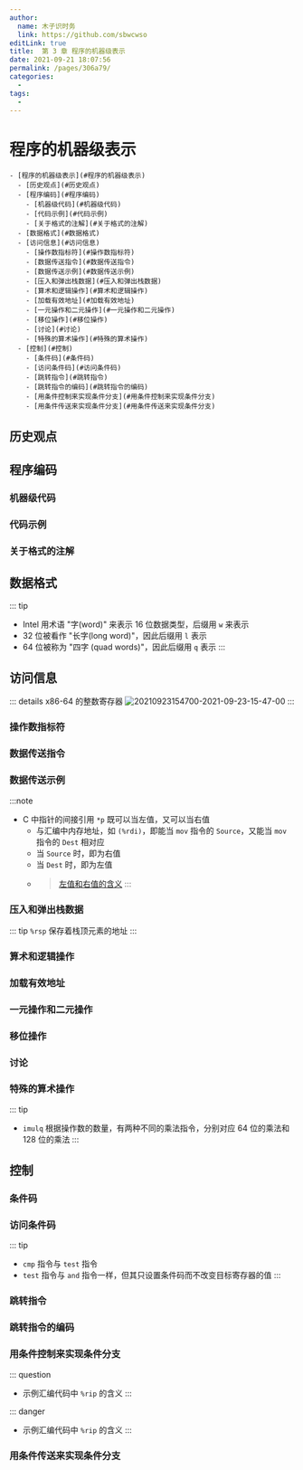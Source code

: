 ```yaml
---
author: 
  name: 木子识时务
  link: https://github.com/sbwcwso
editLink: true
title:  第 3 章 程序的机器级表示
date: 2021-09-21 18:07:56
permalink: /pages/306a79/
categories: 
  - 
tags: 
  - 
---
```


# 程序的机器级表示

```markmap
- [程序的机器级表示](#程序的机器级表示)
  - [历史观点](#历史观点)
  - [程序编码](#程序编码)
    - [机器级代码](#机器级代码)
    - [代码示例](#代码示例)
    - [关于格式的注解](#关于格式的注解)
  - [数据格式](#数据格式)
  - [访问信息](#访问信息)
    - [操作数指标符](#操作数指标符)
    - [数据传送指令](#数据传送指令)
    - [数据传送示例](#数据传送示例)
    - [压入和弹出栈数据](#压入和弹出栈数据)
    - [算术和逻辑操作](#算术和逻辑操作)
    - [加载有效地址](#加载有效地址)
    - [一元操作和二元操作](#一元操作和二元操作)
    - [移位操作](#移位操作)
    - [讨论](#讨论)
    - [特殊的算术操作](#特殊的算术操作)
  - [控制](#控制)
    - [条件码](#条件码)
    - [访问条件码](#访问条件码)
    - [跳转指令](#跳转指令)
    - [跳转指令的编码](#跳转指令的编码)
    - [用条件控制来实现条件分支](#用条件控制来实现条件分支)
    - [用条件传送来实现条件分支](#用条件传送来实现条件分支)
```

## 历史观点

## 程序编码

### 机器级代码

### 代码示例

### 关于格式的注解

## 数据格式

::: tip
* Intel 用术语 "字(word)" 来表示 16 位数据类型，后缀用 `w` 来表示
* 32 位被看作 "长字(long word)"，因此后缀用 `l` 表示
* 64 位被称为 "四字 (quad words)"，因此后缀用 `q` 表示
:::


## 访问信息

::: details x86-64 的整数寄存器
![20210923154700-2021-09-23-15-47-00](https://cdn.jsdelivr.net/gh/sbwcwso/PicBed@master/20210923154700-2021-09-23-15-47-00.png)
:::

### 操作数指标符

### 数据传送指令

### 数据传送示例

:::note
* C 中指针的间接引用 `*p` 既可以当左值，又可以当右值
  * 与汇编中内存地址，如 `(%rdi)`，即能当 `mov` 指令的 `Source`，又能当 `mov` 指令的 `Dest` 相对应
  * 当 `Source` 时，即为右值
  * 当 `Dest` 时，即为左值
  * > [左值和右值的含义](/pages/6183ad/#操作符的属性----优先级及结合性)
:::

### 压入和弹出栈数据

::: tip
`%rsp` 保存着栈顶元素的地址
:::


### 算术和逻辑操作

### 加载有效地址

### 一元操作和二元操作

### 移位操作

### 讨论

### 特殊的算术操作

::: tip
* `imulq` 根据操作数的数量，有两种不同的乘法指令，分别对应 64 位的乘法和 128 位的乘法
:::


## 控制

### 条件码

### 访问条件码

::: tip
* `cmp` 指令与 `test` 指令
* `test` 指令与 `and` 指令一样，但其只设置条件码而不改变目标寄存器的值
:::


### 跳转指令

### 跳转指令的编码

### 用条件控制来实现条件分支

::: question
* 示例汇编代码中 `%rip` 的含义
:::

::: danger
* 示例汇编代码中 `%rip` 的含义
:::

### 用条件传送来实现条件分支
